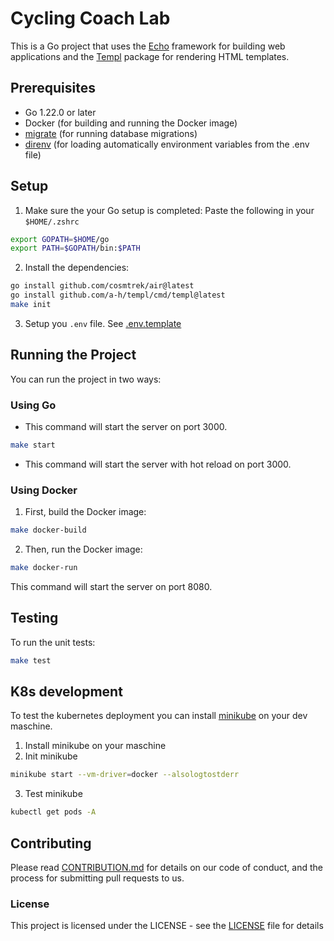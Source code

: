# Cycling Coach Lab

This is a Go project that uses the [Echo](https://echo.labstack.com) framework for building web applications and the [Templ](https://templ.guide) package for rendering HTML templates.

## Prerequisites

- Go 1.22.0 or later
- Docker (for building and running the Docker image)
- [migrate](https://github.com/golang-migrate/migrate/tree/master?tab=readme-ov-file) (for running database migrations)
- [direnv](https://direnv.net) (for loading automatically environment variables from the .env file)


## Setup

1. Make sure the your Go setup is completed:
 Paste the following in your `$HOME/.zshrc`
 ```sh
 export GOPATH=$HOME/go
 export PATH=$GOPATH/bin:$PATH
 ```

2. Install the dependencies:
```sh
go install github.com/cosmtrek/air@latest
go install github.com/a-h/templ/cmd/templ@latest
make init
```

3. Setup you `.env` file. See [.env.template](.env.template)

## Running the Project
You can run the project in two ways:


### Using Go
- This command will start the server on port 3000.
```sh
make start
```
- This command will start the server with hot reload on port 3000.

### Using Docker
1. First, build the Docker image:
```sh
make docker-build
```

2. Then, run the Docker image:
```sh
make docker-run
```

This command will start the server on port 8080.



## Testing
To run the unit tests:
```sh
make test
```


## K8s development
To test the kubernetes deployment you can install [minikube](https://minikube.sigs.k8s.io/docs/start/) on your dev maschine.

1. Install minikube on your maschine
2. Init minikube
```sh
minikube start --vm-driver=docker --alsologtostderr
```
3. Test minikube
```sh
kubectl get pods -A
```

## Contributing
Please read [CONTRIBUTION.md](CONTRIBUTING.md) for details on our code of conduct, and the process for submitting pull requests to us.


### License
This project is licensed under the LICENSE - see the [LICENSE](LISCENSE) file for details
